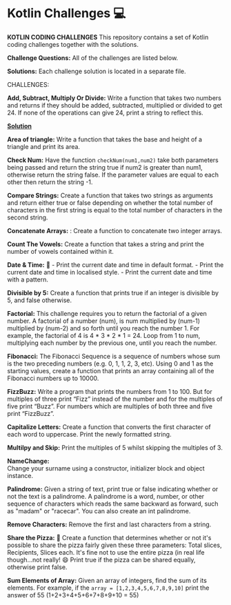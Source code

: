 # Kotlin Challenges :computer:



**KOTLIN CODING CHALLENGES**
This repository contains a set of Kotlin coding challenges together with the solutions.

**Challenge Questions:**
All of the challenges are listed below.

**Solutions:**
Each challenge solution is located in a separate file.

CHALLENGES:

  **Add, Subtract, Multiply Or Divide:**
    Write a function that takes two numbers and returns if they should be added, subtracted, 
    multiplied or divided to get 24. If none of the operations can give 24, print a 
    string to reflect this.
  
  **[Solution](src/AddSubtractMultiplyOrDivide.kt)**

  **Area of triangle:**
    Write a function that takes the base and height of a triangle and print its area.
   
  **Check Num:** 
    Have the function ```checkNum(num1,num2)``` take both parameters being passed and return the 
    string true if num2 is greater than num1, otherwise return the string false.
    If the parameter values are equal to each other then return the string -1.

  **Compare Strings:**
    Create a function that takes two strings as arguments and return either true or false 
    depending on whether the total number of characters in the first string is equal to the 
    total number of characters in the second string.

  **Concatenate Arrays:** :
    Create a function to concatenate two integer arrays.

  **Count The Vowels:**
    Create a function that takes a string and print the number of vowels contained within it.
    
  **Date & Time:** :date:
    - Print the current date and time in default format.
    - Print the current date and time in localised style.
    - Print the current date and time with a pattern.
 
  **Divisible by 5:**
    Create a function that prints true if an integer is divisible by 5, and false otherwise.

  **Factorial:**
    This challenge requires you to return the factorial of a given number. A factorial of a number 
    (num), is num multiplied by (num-1) multiplied by (num-2) and so forth until you reach the number 1. 
    For example, the factorial of 4 is 4 * 3 * 2 * 1 = 24. Loop from 1 to num, multiplying each number by 
    the previous one, until you reach the number.
 
  **Fibonacci:**
    The Fibonacci Sequence is a sequence of numbers whose sum is the two preceding numbers (e.g. 0, 1, 1, 2, 3, etc). 
    Using 0 and 1 as the starting values, create a function that prints an array containing all of the Fibonacci 
    numbers up to 10000.

  **FizzBuzz:**
    Write a program that prints the numbers from 1 to 100. But for multiples of three print “Fizz” instead of 
    the number and for the multiples of five print “Buzz”. For numbers which are multiples of both three and five 
    print “FizzBuzz”.

  **Capitalize Letters:** 
    Create a function that converts the first character of each word to uppercase. Print the newly formatted string.
    
  **Multilpy and Skip:**
    Print the multiples of 5 whilst skipping the multiples of 3.
    
  **NameChange:**    
    Change your surname using a constructor, initializer block and object instance.
   
  **Palindrome:**
    Given a string of text, print true or false indicating whether or not the text is a palindrome. 
    A palindrome is a word, number, or other sequence of characters which reads the same backward as forward, 
    such as "madam" or "racecar". You can also create an int palindrome.

  **Remove Characters:**
    Remove the first and last characters from a string.
    
  **Share the Pizza:** :pizza:
    Create a function that determines whether or not it's possible to share the pizza fairly given these three
    parameters:
    Total slices, Recipients, Slices each.
    It's fine not to use the entire pizza (in real life though...not really! :smile:
    Print true if the pizza can be shared equally, otherwise print false.  

  **Sum Elements of Array:**
    Given an array of integers, find the sum of its elements.
    For example, if the ```array = [1,2,3,4,5,6,7,8,9,10]``` print the answer of 55 (1+2+3+4+5+6+7+8+9+10 = 55)
